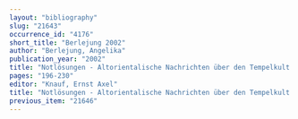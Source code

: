 ```yaml
---
layout: "bibliography"
slug: "21643"
occurrence_id: "4176"
short_title: "Berlejung 2002"
author: "Berlejung, Angelika"
publication_year: "2002"
title: "Notlösungen - Altorientalische Nachrichten über den Tempelkult in Nachkriegszeiten"
pages: "196-230"
editor: "Knauf, Ernst Axel"
title: "Notlösungen - Altorientalische Nachrichten über den Tempelkult in Nachkriegszeiten"
previous_item: "21646"
---
```

